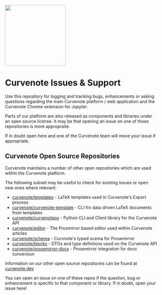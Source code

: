 <img src="https://curvenote.dev/images/logo.png" width="200" />

# Curvenote Issues & Support

Use this repository for logging and tracking bugs, enhancements or asking questions regarding the main Curvenote platform / web application and the Curvenote Chrome extension for Jupyter.

Parts of our platform are also released as components and libraries under an open source license. It may be that opening an issue on one of those repositories is more appropraite. 

If in doubt open here and one of the Curvenote team will move your issue if appropriate.

## Curvenote Open Source Repositories

Curvenote maintains a number of other open repositories which are used within the Curvenote platform.

The following subset may be useful to check for existing issues or open new ones where relevant:

 - [curvenote/templates](https://github.com/curvenote/templates) - LaTeX templates used in Curvenote's Export process
 - [curvenote/curvenote-template](https://github.com/curvenote/curvenote-template) - CLI fro data driven LaTeX documents from templates
 - [curvenote/curvenotepy](https://github.com/curvenote/curvenotepy) - Python CLI and Client library for the Curvenote API
 - [curvenote/editor](https://github.com/curvenote/editor) - The Prosmirror based editor used within Curvenote articles
 - [curvenote/schema](https://github.com/curvenote/schema) - Curvnote's typed scema for Prosemirror
 - [curvenote/blocks](https://github.com/curvenote/blocks) - DTOs and type defintions used on the Curvenote API
 - [curvenote/prosemirror-docx](https://github.com/curvenote/prosemirror-docx) - Prosemirror integration for docx conversion

Information on our other open source repositories can be found at [curvenote.dev](https://curvenote.dev)

You can open an issue on one of these repos if the question, bug or enhancement is specific to that component or library. If in doubt, open your issue here!
